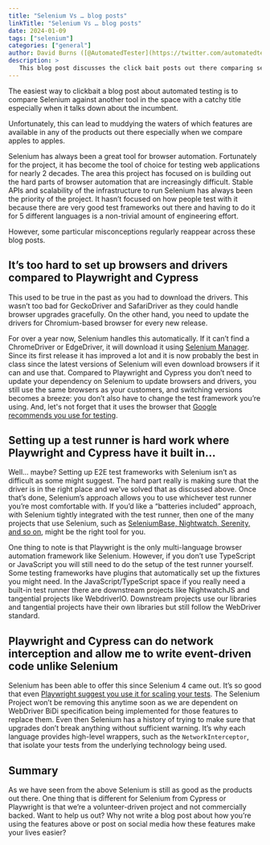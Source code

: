 ```yaml
---
title: "Selenium Vs … blog posts"
linkTitle: "Selenium Vs … blog posts"
date: 2024-01-09
tags: ["selenium"]
categories: ["general"]
author: David Burns ([@AutomatedTester](https://twitter.com/automatedtester))
description: >
   This blog post discusses the click bait posts out there comparing selenium, cypress, and playwright. How none of these are meaningful or helpful.
---
```


The easiest way to clickbait a blog post about automated testing is to compare Selenium against another tool in the space with a catchy title especially when it talks down about the incumbent.

Unfortunately, this can lead to muddying the waters of which features are available in any of the products out there especially when we compare apples to apples.

Selenium has always been a great tool for browser automation. Fortunately for the project, it has become the tool of choice for testing web applications for nearly 2 decades. The area this project has focused on is building out the hard parts of browser automation that are increasingly difficult. Stable APIs and scalability of the infrastructure to run Selenium has always been the priority of the project. It hasn’t focused on how people test with it because there are very good test frameworks out there and having to do it for 5 different languages is a non-trivial amount of engineering effort.

However, some particular misconceptions regularly reappear across these blog posts.

## It’s too hard to set up browsers and drivers compared to Playwright and Cypress

This used to be true in the past as you had to download the drivers. This wasn’t too bad for GeckoDriver and SafariDriver as they could handle browser upgrades gracefully. On the other hand, you need to update the drivers for Chromium-based browser for every new release.

For over a year now, Selenium handles this automatically. If it can’t find a ChromeDriver or EdgeDriver, it will download it using [Selenium Manager](https://www.selenium.dev/blog/2022/introducing-selenium-manager/). Since its first release it has improved a lot and it is now probably the best in class since the latest versions of Selenium will even download browsers if it can and use that. Compared to Playwright and Cypress you don’t need to update your dependency on Selenium to update browsers and drivers, you still use the same browsers as your customers, and switching versions becomes a breeze: you don’t also have to change the test framework you’re using. And, let's not forget that it uses the browser that [Google recommends you use for testing](https://developer.chrome.com/blog/chrome-for-testing/).

## Setting up a test runner is hard work where Playwright and Cypress have it built in…

Well… maybe? Setting up E2E test frameworks with Selenium isn’t as difficult as some might suggest. The hard part really is making sure that the driver is in the right place and we’ve solved that as discussed above. Once that’s done, Selenium’s approach allows you to use whichever test runner you’re most comfortable with. If you’d like a “batteries included” approach, with Selenium tightly integrated with the test runner, then one of the many projects that use Selenium, such as [SeleniumBase, Nightwatch, Serenity, and so on](https://www.selenium.dev/ecosystem/#frameworks), might be the right tool for you.

One thing to note is that Playwright is the only multi-language browser automation framework like Selenium. However, if you don’t use TypeScript or JavaScript you will still need to do the setup of the test runner yourself. Some testing frameworks have plugins that automatically set up the fixtures you might need. In the JavaScript/TypeScript space if you really need a built-in test runner there are downstream projects like NightwatchJS and tangential projects like WebdriverIO. Downstream projects use our libraries and tangential projects have their own libraries but still follow the WebDriver standard.

## Playwright and Cypress can do network interception and allow me to write event-driven code unlike Selenium

Selenium has been able to offer this since Selenium 4 came out. It’s so good that even [Playwright suggest you use it for scaling your tests](https://playwright.dev/docs/selenium-grid). The Selenium Project won’t be removing this anytime soon as we are dependent on WebDriver BiDi specification being implemented for those features to replace them. Even then Selenium has a history of trying to make sure that upgrades don’t break anything without sufficient warning. It’s why each language provides high-level wrappers, such as the `NetworkInterceptor`, that isolate your tests from the underlying technology being used.

## Summary

As we have seen from the above Selenium is still as good as the products out there. One thing that is different for Selenium from Cypress or Playwright is that we’re a volunteer-driven project and not commercially backed. Want to help us out? Why not write a blog post about how you’re using the features above or post on social media how these features make your lives easier?
